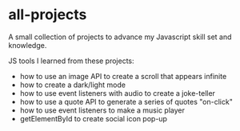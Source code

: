 # all-projects
A small collection of projects to advance my Javascript skill set and knowledge.

JS tools I learned from these projects:
- how to use an image API to create a scroll that appears infinite
- how to create a dark/light mode
- how to use event listeners with audio to create a joke-teller
- how to use a quote API to generate a series of quotes "on-click"
- how to use event listeners to make a music player
- getElementById to create social icon pop-up

